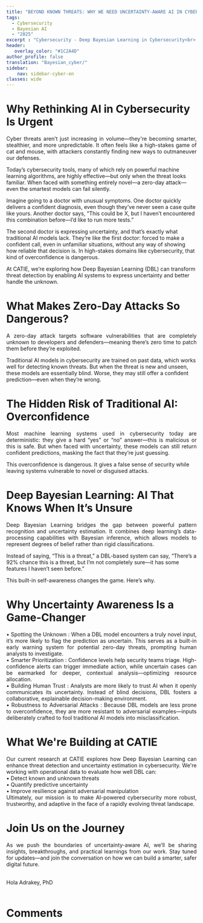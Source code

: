 ```yaml
---
title: "BEYOND KNOWN THREATS: WHY WE NEED UNCERTAINTY-AWARE AI IN CYBERSECURITY"
tags:
  - Cybersecurity
  - Bayesian AI
  - "2025"
excerpt : "Cybersecurity - Deep Bayesian Learning in Cybersecurity<br> - Difficulty: beginner"
header:
   overlay_color: "#1C2A4D"
author_profile: false
translation: "Bayesian_cyber/"
sidebar:
    nav: sidebar-cyber-en
classes: wide
---
```


# Why Rethinking AI in Cybersecurity Is Urgent
<p style="text-align:justify;">
Cyber threats aren’t just increasing in volume—they're becoming smarter, stealthier, and more unpredictable. It often feels like a high-stakes game of cat and mouse, with attackers constantly finding new ways to outmaneuver our defenses.<br>
  
Today’s cybersecurity tools, many of which rely on powerful machine learning algorithms, are highly effective—but only when the threat looks familiar. When faced with something entirely novel—a zero-day attack—even the smartest models can fail silently.<br>

Imagine going to a doctor with unusual symptoms. One doctor quickly delivers a confident diagnosis, even though they’ve never seen a case quite like yours. Another doctor says, “This could be X, but I haven’t encountered this combination before—I’d like to run more tests.”<br>

The second doctor is expressing uncertainty, and that’s exactly what traditional AI models lack. They’re like the first doctor: forced to make a confident call, even in unfamiliar situations, without any way of showing how reliable that decision is. In high-stakes domains like cybersecurity, that kind of overconfidence is dangerous.<br>

At CATIE, we’re exploring how Deep Bayesian Learning (DBL) can transform threat detection by enabling AI systems to express uncertainty and better handle the unknown.
<br> 
# What Makes Zero-Day Attacks So Dangerous?
<p style="text-align:justify;">
A zero-day attack targets software vulnerabilities that are completely unknown to developers and defenders—meaning there’s zero time to patch them before they’re exploited.<br>

Traditional AI models in cybersecurity are trained on past data, which works well for detecting known threats. But when the threat is new and unseen, these models are essentially blind. Worse, they may still offer a confident prediction—even when they’re wrong.
<br>  

# The Hidden Risk of Traditional AI: Overconfidence
<p style="text-align:justify;">
Most machine learning systems used in cybersecurity today are deterministic: they give a hard “yes” or “no” answer—this is malicious or this is safe. But when faced with uncertainty, these models can still return confident predictions, masking the fact that they’re just guessing.<br>

This overconfidence is dangerous. It gives a false sense of security while leaving systems vulnerable to novel or disguised attacks.
<br> 

# Deep Bayesian Learning: AI That Knows When It’s Unsure
<p style="text-align:justify;">
Deep Bayesian Learning bridges the gap between powerful pattern recognition and uncertainty estimation. It combines deep learning’s data-processing capabilities with Bayesian inference, which allows models to represent degrees of belief rather than rigid classifications.<br>

Instead of saying, “This is a threat,” a DBL-based system can say, “There’s a 92% chance this is a threat, but I’m not completely sure—it has some features I haven’t seen before.”<br>

This built-in self-awareness changes the game. Here’s why.
<br> 

# Why Uncertainty Awareness Is a Game-Changer
<p style="text-align:justify;">
•	Spotting the Unknown :  When a DBL model encounters a truly novel input, it’s more likely to flag the prediction as uncertain. This serves as a built-in early warning system for potential zero-day threats, prompting human analysts to investigate.<br>
•	Smarter Prioritization : Confidence levels help security teams triage. High-confidence alerts can trigger immediate action, while uncertain cases can be earmarked for deeper, contextual analysis—optimizing resource allocation.<br>
•	Building Human Trust : Analysts are more likely to trust AI when it openly communicates its uncertainty. Instead of blind decisions, DBL fosters a collaborative, explainable decision-making environment.<br>
•	Robustness to Adversarial Attacks : Because DBL models are less prone to overconfidence, they are more resistant to adversarial examples—inputs deliberately crafted to fool traditional AI models into misclassification.
<br> 

# What We're Building at CATIE
<p style="text-align:justify;">
Our current research at CATIE explores how Deep Bayesian Learning can enhance threat detection and uncertainty estimation in cybersecurity. We're working with operational data to evaluate how well DBL can:<br>
•	Detect known and unknown threats<br>
•	Quantify predictive uncertainty<br>
•	Improve resilience against adversarial manipulation<br>
Ultimately, our mission is to make AI-powered cybersecurity more robust, trustworthy, and adaptive in the face of a rapidly evolving threat landscape.
<br> 

# Join Us on the Journey
<p style="text-align:justify;">
As we push the boundaries of uncertainty-aware AI, we’ll be sharing insights, breakthroughs, and practical learnings from our work. Stay tuned for updates—and join the conversation on how we can build a smarter, safer digital future.
<br><br> 

Hola Adrakey, PhD
<br><br>


# Comments
<script src="https://utteranc.es/client.js"
        repo="catie-aq/blog-vaniila"
        issue-term="pathname"
        label="[Comments]"
        theme="github-dark"
        crossorigin="anonymous"
        async>
</script>

